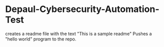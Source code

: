 # Depaul-Cybersecurity-Automation-Test
creates a readme file with the text "This is a sample readme" Pushes a "hello world" program to the repo.
